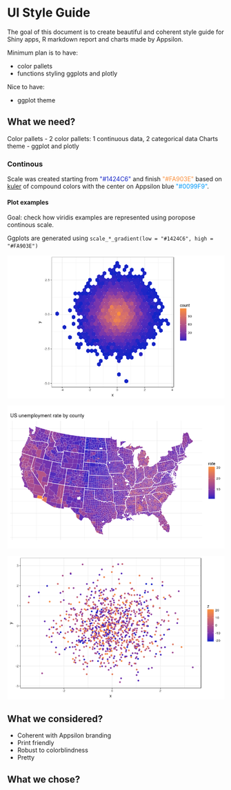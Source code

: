 # UI Style Guide

The goal of this document is to create beautiful and coherent style guide for Shiny apps, R markdown report and charts made by Appsilon.

Minimum plan is to have:
* color pallets
* functions styling ggplots and plotly

Nice to have:
* ggplot theme

## What we need?

Color pallets - 2 color pallets: 1 continuous data, 2 categorical data
Charts theme - ggplot and plotly

### Continous

Scale was created starting from <span style="color:#1424C6">"#1424C6"</span> and finish <span style="color:#FA903E">"#FA903E"</span> based on [kuler](https://color.adobe.com/create/color-wheel/?base=2&rule=Compound&selected=2&name=My%20Color%20Theme&mode=rgb&rgbvalues=0.07764705882352939,0.139242791599822,0.776470588235294,0.23058823529411765,0.2610750121227878,0.5764705882352941,0,0.6,0.9764705882352941,0.9794117647058823,0.5660503410702158,0.24485294117647058,0.776470588235294,0.2813068745571549,0.07764705882352939&swatchOrder=0,1,2,3,4) of compound colors with the center on Appsilon blue <span style="color:#0099F9">"#0099F9"</span>.

#### Plot examples

Goal: check how viridis examples are represented using poropose continous scale.

Ggplots are generated using `scale_*_gradient(low = "#1424C6", high = "#FA903E")`

![Hex example](assets/hex.png)

![Map example](assets/map.png)

![Scatter example](assets/scatter.png)

## What we considered?

* Coherent with Appsilon branding
* Print friendly
* Robust to colorblindness
* Pretty

## What we chose?
